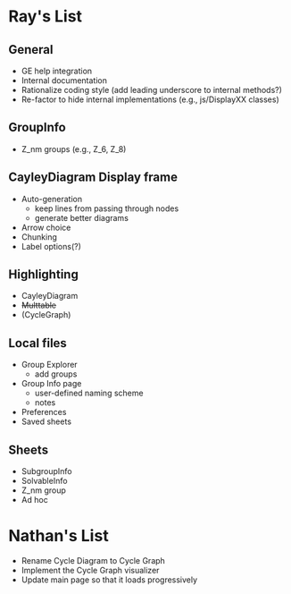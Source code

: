 
# Ray's List

## General

 * GE help integration
 * Internal documentation
 * Rationalize coding style (add leading underscore to internal methods?)
 * Re-factor to hide internal implementations (e.g., js/DisplayXX classes)

## GroupInfo

 * Z_nm groups (e.g., Z_6, Z_8)

## CayleyDiagram Display frame

 * Auto-generation
    * keep lines from passing through nodes
    * generate better diagrams
 * Arrow choice
 * Chunking
 * Label options(?)

## Highlighting

 * CayleyDiagram
 * ~~Multtable~~
 * (CycleGraph)

## Local files

 * Group Explorer
    * add groups
 * Group Info page
    * user-defined naming scheme
    * notes
 * Preferences
 * Saved sheets

## Sheets

 * SubgroupInfo
 * SolvableInfo
 * Z_nm group
 * Ad hoc

# Nathan's List

 * Rename Cycle Diagram to Cycle Graph
 * Implement the Cycle Graph visualizer
 * Update main page so that it loads progressively

